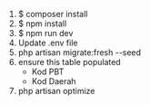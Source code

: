1. $ composer install
2. $ npm install
3. $ npm run dev
4. Update .env file
5. php artisan migrate:fresh --seed
6. ensure this table populated
     - Kod PBT
     - Kod Daerah
7. php artisan optimize
